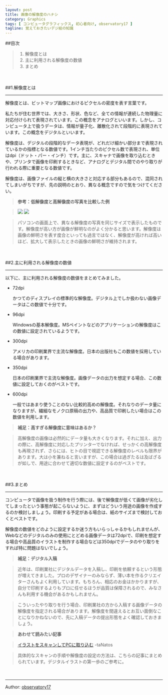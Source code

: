 ```yaml
---
layout: post
title: 画像の解像度のハナシ
category: Graphics
tags: [ コンピュータグラフィックス, 初心者向け, observatory17 ]
tagline: 覚えておきたいデジ絵の知識
---
```


##目次

>1. 解像度とは
>2. 主に利用される解像度の数値
>3. まとめ

　

##1.解像度とは

----------


解像度とは、ビットマップ画像におけるピクセルの密度を表す言葉です。

私たちが住む世界では、大きさ、形状、色など、全ての情報が連続した物理量に対応付けられて表現されています。この概念をアナログといいます。しかし、コンピュータ上で扱うデータは、情報が量子化、離散化されて段階的に表現されています。この概念をデジタルといいます。

解像度は、デジタルの段階的なデータ表現が、どれだけ細かい部分まで表現されているかの指標となる数値です。1インチ当たりのピクセル数で表現され、単位はdpi（ドット・パー・インチ）です。主に、スキャナで画像を取り込むときや、プリンタで画像を印刷するときなど、アナログとデジタル間でのやり取りが行われる際に重要となる数値です。

解像度は、画像ファイルの縦と横の大きさと対応する部分もあるので、混同されてしまいがちですが、先の説明のとおり、異なる概念ですので気をつけてください。

>**参考：低解像度と高解像度の写真を比較した例**

>![](http://dl.dropbox.com/s/ozj1vsc5rbb1rdw/01.jpg) ![](http://dl.dropbox.com/s/jb1nkxahscf5vud/02.jpg)

>パソコンの画面上で、異なる解像度の写真を同じサイズで表示したものです。解像度が高い方が画像が鮮明なのがよく分かると思います。解像度は画像の鮮明さを表す度合といっても過言ではなく、解像度が高ければ高いほど、拡大して表示したときの画像の鮮明さが維持されます。

　

##2.主に利用される解像度の数値

----------

以下に、主に利用される解像度の数値をまとめてみました。

- 72dpi

	かつてのディスプレイの標準的な解像度。デジタル上でしか扱わない画像データはこの数値で十分です。

- 96dpi

	Windowsの基本解像度。MSペイントなどのアプリケーションの解像度はこの数値に設定されているようです。

- 300dpi

	アメリカの印刷業界で主流な解像度。日本の出版社もこの数値を採用している場合があります。

- 350dpi

	日本の印刷業界で主流な解像度。画像データの出力を想定する場合、この数値に設定しておくのがベストです。

- 600dpi

	一般ではあまり使うことのない比較的高めの解像度。それなりのデータ量になりますが、繊細なモノクロ原稿の出力や、高品質で印刷したい場合はこの数値を利用します。

>**補足：高すぎる解像度に意味はあるか？**

>高解像度の画像は必然的にデータ量も大きくなります。それに加え、出力の際に、高解像度に対応したプリンターでなければ、せっかくの高解像度も再現されず、さらには、ヒトの目で視認できる解像度のレベルも限界があります。大は小を兼ねると言いますが、この場合は過ぎたるは及ばざるが如しで、用途に合わせて適切な数値に設定するのがベストです。

　

##3.まとめ

----------

コンピュータで画像を扱う制作を行う際には、後で解像度が低くて画像が劣化してしまったという事態が起こらないように、まずはどういう用途の画像を作成するのか検討しましょう。印刷する予定がある場合は、紙のサイズまで検討しておくとベストです。

解像度の数値をどのように設定するか迷う方もいらっしゃるかもしれませんが、Webなどのデジタルのみの使用にとどめる画像データは72dpiで、印刷を想定する場合や高品質のイラストを制作する場合などは350dpiでデータのやり取りをすれば特に問題はないでしょう。

>**補足：デジタル入稿**

>近年は、印刷業社にデジタルデータを入稿し、印刷を依頼するという形態が増えてきました。プロのデザイナーのみならず、薄い本を作るクリエイターさんもよく利用しています。もちろん、相応のお金はかかりますが、自分で印刷するよりもプロに任せるほうが品質は保障されるので、みなさんも利用する機会があるかもしれません。

>こういったやり取りを行う場合、印刷業社の方から入稿する画像データの解像度を指定される場合があります。解像度を間違えるとお互い面倒なことになりかねないので、先に入稿データの提出形態をよく確認しておきましょう。

>**あわせて読みたい記事**

>[イラストをスキャンしてPCに取り込む](http://moto-net.github.com/Illustration/2012/10/06/scan/) -taNatos

>具体的なスキャンの手順や解像度の設定の方法は、こちらの記事にまとめられています。デジタルイラストの第一歩のご参考に。

　

----------

Author: [observatory17](https://coderwall.com/observatory17)